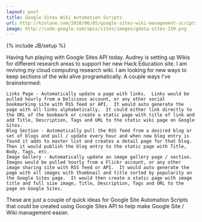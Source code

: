 ```yaml
---
layout: post
title: Google Sites Wiki Automation Scripts
url: http://kinlane.com/2010/06/05/google-sites-wiki-management-scripts/
image: http://code.google.com/apis/sites/images/gdata-sites-150.png
---
```

{% include JB/setup %}
Having fun playing with Google Sites API today.  Audrey is setting up Wikis for different research areas to support her new Hack Education site.  I am reviving my cloud computing research wiki.  I am looking for new ways to keep sections of the wiki alive programatically.  A couple ways I've brainstormed:

	Links Page - Automatically update a page with links.  Links would be pulled hourly from a Delicious account, or any other social bookmarking site with RSS feed or API.  It would auto generate the page with all links alphabetically.  It could either link directly to the URL of the bookmark or create a static page with title of link and add Title, Description, Tags and URL to the static wiki page on Google Sites.
	Blog Section - Automatically pull the RSS feed from a desired blog or set of blogs and pull / update every hour and when new blog entry is found it adds to master list and creates a detail page for that blog.  Then it would publish the blog entry to the static page with Title, Body, Tags, etc.
	Image Gallery - Automatically update an image gallery page / section.  Images would be pulled hourly from a Flickr account, or any other image sharing site with RSS feed or API.  It would auto generate the page with all images with thumbnail and title sorted by popularity on the Google Sites page.  It would then create a static page with image title and full size image, Title, Description, Tags and URL to the page on Google Sites.

These are just a couple of quick ideas for Google Site Automation Scripts that could be created using Google Sites API to help make Google Site / Wiki management easier.